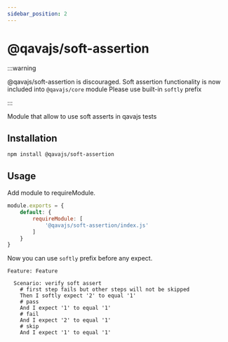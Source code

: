 ```yaml
---
sidebar_position: 2
---
```


# @qavajs/soft-assertion

:::warning

@qavajs/soft-assertion is discouraged. 
Soft assertion functionality is now included into `@qavajs/core` module
Please use built-in `softly` prefix

:::

Module that allow to use soft asserts in qavajs tests

## Installation
`npm install @qavajs/soft-assertion`

## Usage

Add module to requireModule.
```javascript
module.exports = {
    default: {
        requireModule: [
            '@qavajs/soft-assertion/index.js'
        ]
    }
}
```

Now you can use `softly` prefix before any expect.
```gherkin
Feature: Feature

  Scenario: verify soft assert
    # first step fails but other steps will not be skipped
    Then I softly expect '2' to equal '1'
    # pass
    And I expect '1' to equal '1'
    # fail
    And I expect '2' to equal '1'
    # skip
    And I expect '1' to equal '1'
```
